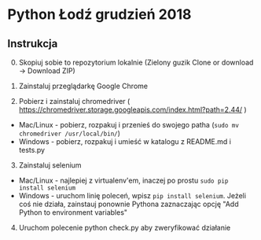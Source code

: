 # Python Łodź grudzień 2018

## Instrukcja
0. Skopiuj sobie to repozytorium lokalnie (Zielony guzik Clone or download -> Download ZIP)

1. Zainstaluj przeglądarkę Google Chrome

2. Pobierz i zainstaluj chromedriver ( https://chromedriver.storage.googleapis.com/index.html?path=2.44/ )
- Mac/Linux - pobierz, rozpakuj i przenieś do swojego patha (`sudo mv chromedriver /usr/local/bin/`)
- Windows - pobierz, rozpakuj i umieść w katalogu z README.md i tests.py

3. Zainstaluj selenium
- Mac/Linux - najlepiej z virtualenv'em, inaczej po prostu `sudo pip install selenium`
- Windows - uruchom linię poleceń, wpisz `pip install selenium`. Jeżeli coś nie działa, zainstauj ponownie Pythona zaznaczając opcję "Add Python to environment variables"

4. Uruchom polecenie python check.py aby zweryfikować działanie


